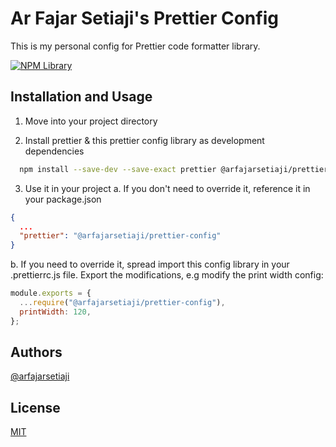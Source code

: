 
# Ar Fajar Setiaji's Prettier Config

This is my personal config for Prettier code formatter library.

[![NPM Library](https://img.shields.io/npm/v/@arfajarsetiaji/prettier-config?style=flat-square)](https://www.npmjs.com/package/@arfajarsetiaji/prettier-config)
## Installation and Usage

1. Move into your project directory

2. Install prettier & this prettier config library as development dependencies

```bash
  npm install --save-dev --save-exact prettier @arfajarsetiaji/prettier-config
```

3. Use it in your project
a. If you don't need to override it, reference it in your package.json

```json
{
  ...
  "prettier": "@arfajarsetiaji/prettier-config"
}
```
b. If you need to override it, spread import this config library in your .prettierrc.js file. Export the modifications, e.g modify the print width config:

```js
module.exports = {
  ...require("@arfajarsetiaji/prettier-config"),
  printWidth: 120,
};
```
## Authors

[@arfajarsetiaji](https://www.github.com/arfajarsetiaji)


## License

[MIT](https://github.com/arfajarsetiaji/prettier-config/blob/main/LICENSE)

